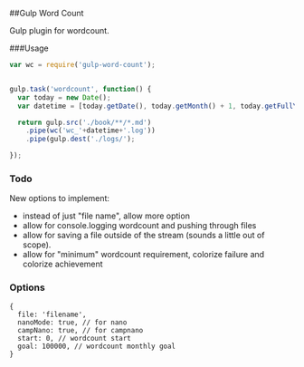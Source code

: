 ##Gulp Word Count

Gulp plugin for wordcount.

###Usage

````js
var wc = require('gulp-word-count');


gulp.task('wordcount', function() {
  var today = new Date();
  var datetime = [today.getDate(), today.getMonth() + 1, today.getFullYear()].join('_');

  return gulp.src('./book/**/*.md')
    .pipe(wc('wc_'+datetime+'.log'))
    .pipe(gulp.dest('./logs/');

});
````

### Todo

New options to implement:

* instead of just "file name", allow more option
* allow for console.logging wordcount and pushing through files
* allow for saving a file outside of the stream (sounds a little out of scope).
* allow for "minimum" wordcount requirement, colorize failure and colorize achievement


### Options

````
{
  file: 'filename',
  nanoMode: true, // for nano
  campNano: true, // for campnano
  start: 0, // wordcount start
  goal: 100000, // wordcount monthly goal
}
````
